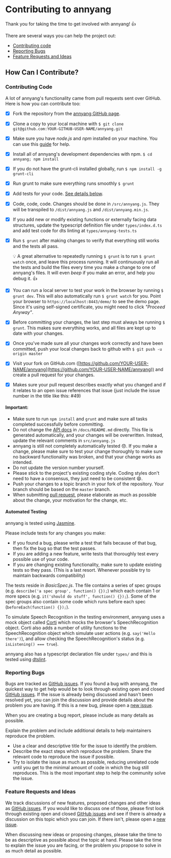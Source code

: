 # Contributing to annyang

Thank you for taking the time to get involved with annyang! :+1:

There are several ways you can help the project out:

* [Contributing code](#contributing-code)
* [Reporting Bugs](#reporting-bugs)
* [Feature Requests and Ideas](#feature-requests-and-ideas)

## How Can I Contribute?

### Contributing Code

A lot of annyang's functionality came from pull requests sent over GitHub. Here is how you can contribute too:

- [x] Fork the repository from the [annyang GitHub page](https://github.com/TalAter/annyang).
- [x] Clone a copy to your local machine with `$ git clone git@github.com:YOUR-GITHUB-USER-NAME/annyang.git`
- [x] Make sure you have *node.js* and *npm* installed on your machine. You can use this [guide](https://docs.npmjs.com/getting-started/installing-node) for help.
- [x] Install all of annyang's development dependencies with npm. `$ cd annyang; npm install`
- [x] If you do not have the grunt-cli installed globally, run `$ npm install -g grunt-cli`
- [x] Run grunt to make sure everything runs smoothly `$ grunt`
- [x] Add tests for your code. [See details below](#automated-testing).
- [x] Code, code, code. Changes should be done in `/src/annyang.js`. They will be transpiled to `/dist/annyang.js` and `/dist/annyang.min.js`.
- [x] If you add new or modify existing functions or externally facing data structures, update the typescript definition file under `types/index.d.ts` and add test code for dts linting at `types/annyang-tests.ts`
- [x] Run `$ grunt` after making changes to verify that everything still works and the tests all pass.

  :bulb: A great alternative to repeatedly running `$ grunt` is to run `$ grunt watch` once, and leave this process running. It will continuously run all the tests and build the files every time you make a change to one of annyang's files. It will even *beep* if you make an error, and help you debug it. :+1:
- [x] You can run a local server to test your work in the browser by running `$ grunt dev`. This will also automatically run `$ grunt watch` for you.
  Point your browser to `https://localhost:8443/demo/` to see the demo page.
  Since it's using self-signed certificate, you might need to click *"Proceed Anyway"*.
- [x] Before committing your changes, the last step must always be running `$ grunt`. This makes sure everything works, and all files are kept up to date with your changes.
- [x] Once you've made sure all your changes work correctly and have been committed, push your local changes back to github with `$ git push -u origin master`
- [x] Visit your fork on GitHub.com ([https://github.com/YOUR-USER-NAME/annyang](https://github.com/YOUR-USER-NAME/annyang)) and create a pull request for your changes.
- [x] Makes sure your pull request describes exactly what you changed and if it relates to an open issue references that issue (just include the issue number in the title like this: #49)

#### Important:

* Make sure to run `npm install` and `grunt` and make sure all tasks completed successfully before committing.
* Do not change the [API docs](https://github.com/TalAter/annyang/blob/master/docs/README.md) in `/docs/README.md` directly. This file is generated automatically, and your changes will be overwritten. Instead, update the relevant comments in `src/annyang.js`
* annyang is still not completely automatically tested :disappointed:. If you make a change, please make sure to test your change thoroughly to make sure no backward functionality was broken, and that your change works as intended.
* Do not update the version number yourself.
* Please stick to the project's existing coding style. Coding styles don't need to have a consensus, they just need to be consistent :smile:.
* Push your changes to a topic branch in your fork of the repository. Your branch should be based on the `master` branch.
* When submitting [pull request](https://help.github.com/articles/using-pull-requests/), please elaborate as much as possible about the change, your motivation for the change, etc.

#### Automated Testing

annyang is tested using [Jasmine](http://jasmine.github.io/2.0/introduction.html).

Please include tests for any changes you make:
* If you found a bug, please write a test that fails because of that bug, then fix the bug so that the test passes.
* If you are adding a new feature, write tests that thoroughly test every possible use of your code.
* If you are changing existing functionality, make sure to update existing tests so they pass. (This is a last resort. Whenever possible try to maintain backwards compatibility)

The tests reside in *BasicSpec.js*. The file contains a series of spec groups (e.g. `describe('a spec group', function() {});`) which each contain 1 or more specs (e.g. `it('should do stuff', function() {});`). Some of the spec groups also contain some code which runs before each spec (`beforeEach(function() {});`).

To simulate Speech Recognition in the testing environment, annyang uses a mock object called [Corti](https://github.com/TalAter/Corti) which mocks the browser's SpeechRecognition object. Corti also adds a number of utility functions to the SpeechRecognition object which simulate user actions (e.g. `say('Hello there')`), and allow checking the SpeechRecognition's status (e.g. `isListening() === true`).

annyang also has a typescript declaration file under `types/` and this is tested using [dtslint](https://github.com/Microsoft/dtslint).

### Reporting Bugs

Bugs are tracked as [GitHub issues](https://github.com/TalAter/annyang/issues). If you found a bug with annyang, the quickest way to get help would be to look through existing open and closed [GitHub issues](https://github.com/TalAter/annyang/issues?q=is%3Aissue). If the issue is already being discussed and hasn't been resolved yet, you can join the discussion and provide details about the problem you are having. If this is a new bug, please open a [new issue](https://github.com/TalAter/annyang/issues/new).

When you are creating a bug report, please include as many details as possible.

Explain the problem and include additional details to help maintainers reproduce the problem.

* Use a clear and descriptive title for the issue to identify the problem.
* Describe the exact steps which reproduce the problem. Share the relevant code to reproduce the issue if possible.
* Try to isolate the issue as much as possible, reducing unrelated code until you get to the minimal amount of code in which the bug still reproduces. This is the most important step to help the community solve the issue.

### Feature Requests and Ideas

We track discussions of new features, proposed changes and other ideas as [GitHub issues](https://github.com/TalAter/annyang/issues). If you would like to discuss one of those, please first look through existing open and closed [GitHub issues](https://github.com/TalAter/annyang/issues?q=is%3Aissue) and see if there is already a discussion on this topic which you can join. If there isn't, please open a [new issue](https://github.com/TalAter/annyang/issues/new).

When discussing new ideas or proposing changes, please take the time to be as descriptive as possible about the topic at hand. Please take the time to explain the issue you are facing, or the problem you propose to solve in as much detail as possible.
